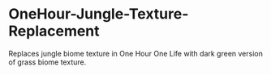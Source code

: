 # OneHour-Jungle-Texture-Replacement
Replaces jungle biome texture in One Hour One Life with dark green version of grass biome texture.
